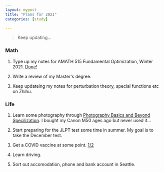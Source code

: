 ```yaml
---
layout: mypost
title: "Plans for 2021"
categories: [study]

---
```


> Keep updating...


### Math

1. Type up my notes for AMATH 515 Fundamental Optimization, Winter 2021. <ins>Done!</ins>

2. Write a review of my Master's degree. 

3. Keep updateing my notes for perturbation theory, special functions etc on Zhihu.


### Life

1. Learn some photography through [Photography Basics and Beyond Specilization](https://www.coursera.org/specializations/photography-basics?). I bought my Canon M50 ages ago but never used it...

2. Start preparing for the JLPT test some time in summer. My goal is to take the December test.

3. Get a COVID vaccine at some point. <ins>1/2</ins>

4. Learn driving.

5. Sort out accomodation, phone and bank account in Seattle.



